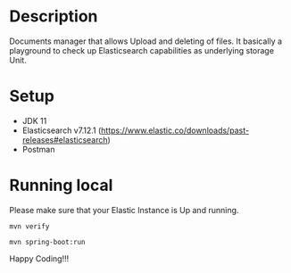 # Description
Documents manager that allows Upload and deleting of files. It basically a playground to check up Elasticsearch capabilities as underlying storage Unit.

# Setup
- JDK 11
- Elasticsearch v7.12.1 (https://www.elastic.co/downloads/past-releases#elasticsearch)
- Postman 

# Running local
Please make sure that your Elastic Instance is Up and running.

````
mvn verify
````

````
mvn spring-boot:run
````
Happy Coding!!!
